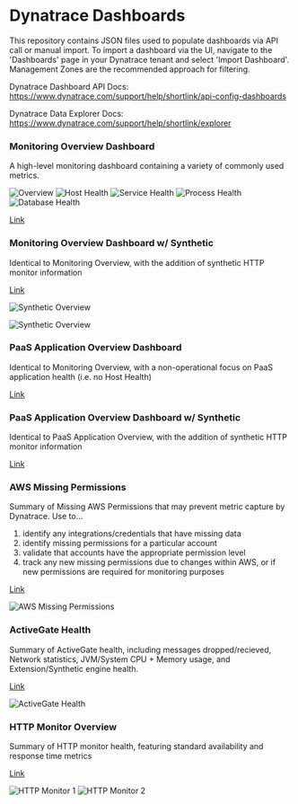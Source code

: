 # Dynatrace Dashboards

This repository contains JSON files used to populate dashboards via API call or manual import. To import a dashboard via the UI, navigate to the 'Dashboards' page in your Dynatrace tenant and select 'Import Dashboard'. Management Zones are the recommended approach for filtering. 

Dynatrace Dashboard API Docs: https://www.dynatrace.com/support/help/shortlink/api-config-dashboards

Dynatrace Data Explorer Docs: https://www.dynatrace.com/support/help/shortlink/explorer


### Monitoring Overview Dashboard

A high-level monitoring dashboard containing a variety of commonly used metrics.

![Overview](https://raw.githubusercontent.com/NathanBullinger/Dynatrace-Dashboards/master/Dashboard%20Images/Header.png)
![Host Health](https://raw.githubusercontent.com/NathanBullinger/Dynatrace-Dashboards/master/Dashboard%20Images/Host%20Health.png)
![Service Health](https://raw.githubusercontent.com/NathanBullinger/Dynatrace-Dashboards/master/Dashboard%20Images/Service%20Health.png)
![Process Health](https://raw.githubusercontent.com/NathanBullinger/Dynatrace-Dashboards/master/Dashboard%20Images/Process%20Health.png)
![Database Health](https://raw.githubusercontent.com/NathanBullinger/Dynatrace-Dashboards/master/Dashboard%20Images/Database%20Health.png)

[Link](https://github.com/NathanBullinger/Dynatrace-Dashboards/blob/master/Dashboard%20JSON%20Files/On-premise%20Application.json)

### Monitoring Overview Dashboard w/ Synthetic

Identical to Monitoring Overview, with the addition of synthetic HTTP monitor information

[Link](https://github.com/NathanBullinger/Dynatrace-Dashboards/blob/master/Dashboard%20JSON%20Files/On-premise%20Application%20with%20HTTP%20monitor.json)

![Synthetic Overview](https://raw.githubusercontent.com/NathanBullinger/Dynatrace-Dashboards/master/Dashboard%20Images/On-prem%20App%20with%20Synthetic%20-%20Overview.png)

![Synthetic Overview](https://raw.githubusercontent.com/NathanBullinger/Dynatrace-Dashboards/master/Dashboard%20Images/On-prem%20App%20with%20Synthetic%20-%20Details.png)

### PaaS Application Overview Dashboard

Identical to Monitoring Overview, with a non-operational focus on PaaS application health (i.e. no Host Health)

[Link](https://github.com/NathanBullinger/Dynatrace-Dashboards/blob/master/Dashboard%20JSON%20Files/PaaS%20Application.json)

### PaaS Application Overview Dashboard w/ Synthetic

Identical to PaaS Application Overview, with the addition of synthetic HTTP monitor information

[Link](https://github.com/NathanBullinger/Dynatrace-Dashboards/blob/master/Dashboard%20JSON%20Files/PaaS%20Application%20with%20HTTP%20Monitor.json)

### AWS Missing Permissions

Summary of Missing AWS Permissions that may prevent metric capture by Dynatrace. Use to...

 1. identify any integrations/credentials that have missing data
 2. identify missing permissions for a particular account
 3. validate that accounts have the appropriate permission level
 4. track any new missing permissions due to changes within AWS, or if new permissions are required for monitoring purposes

[Link](https://github.com/NathanBullinger/Dynatrace-Dashboards/blob/master/Dashboard%20JSON%20Files/AWS%20Missing%20Permissions.json)

![AWS Missing Permissions](https://raw.githubusercontent.com/NathanBullinger/Dynatrace-Dashboards/master/Dashboard%20Images/AWS%20Missing%20Permissions.png)


### ActiveGate Health

Summary of ActiveGate health, including messages dropped/recieved, Network statistics, JVM/System CPU + Memory usage, and Extension/Synthetic engine health. 

[Link](https://github.com/NathanBullinger/Dynatrace-Dashboards/blob/master/Dashboard%20JSON%20Files/ActiveGate%20Health.json)

![ActiveGate Health](https://raw.githubusercontent.com/NathanBullinger/Dynatrace-Dashboards/master/Dashboard%20Images/ActiveGateHealth.png)

### HTTP Monitor Overview

Summary of HTTP monitor health, featuring standard availability and response time metrics

[Link]()

![HTTP Monitor 1](https://raw.githubusercontent.com/NathanBullinger/Dynatrace-Dashboards/master/Dashboard%20Images/HTTP%20Monitor%20Overview%201.png)
![HTTP Monitor 2](https://raw.githubusercontent.com/NathanBullinger/Dynatrace-Dashboards/master/Dashboard%20Images/HTTP%20Monitor%20Overview%202.png)
